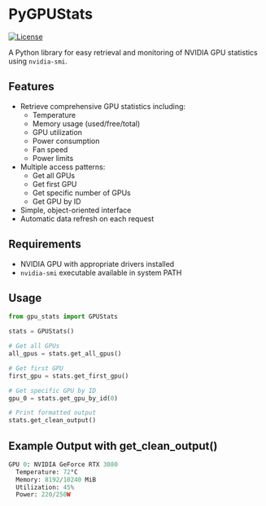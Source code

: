 # PyGPUStats

[![License](https://img.shields.io/badge/License-MIT-blue.svg)](https://opensource.org/licenses/MIT)

A Python library for easy retrieval and monitoring of NVIDIA GPU statistics using `nvidia-smi`.

## Features

- Retrieve comprehensive GPU statistics including:
  - Temperature
  - Memory usage (used/free/total)
  - GPU utilization
  - Power consumption
  - Fan speed
  - Power limits
- Multiple access patterns:
  - Get all GPUs
  - Get first GPU
  - Get specific number of GPUs
  - Get GPU by ID
- Simple, object-oriented interface
- Automatic data refresh on each request

## Requirements
- NVIDIA GPU with appropriate drivers installed
- `nvidia-smi` executable available in system PATH

## Usage

```python
from gpu_stats import GPUStats

stats = GPUStats()

# Get all GPUs
all_gpus = stats.get_all_gpus()

# Get first GPU
first_gpu = stats.get_first_gpu()

# Get specific GPU by ID
gpu_0 = stats.get_gpu_by_id(0)

# Print formatted output
stats.get_clean_output()
```
## Example Output with get_clean_output()
```python
GPU 0: NVIDIA GeForce RTX 3080
  Temperature: 72°C
  Memory: 8192/10240 MiB
  Utilization: 45%
  Power: 220/250W
```

